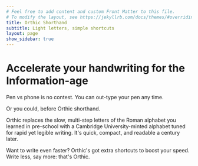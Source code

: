 ```yaml
---
# Feel free to add content and custom Front Matter to this file.
# To modify the layout, see https://jekyllrb.com/docs/themes/#overriding-theme-defaults
title: Orthic Shorthand
subtitle: Light letters, simple shortcuts
layout: page
show_sidebar: true
---
```

# Accelerate your handwriting for the Information-age
Pen vs phone is no contest. You can out-type your pen any time.

Or you could, before Orthic shorthand.

Orthic replaces the slow, multi-step letters of the Roman alphabet you learned in pre-school with a Cambridge University-minted alphabet tuned for rapid yet legible writing. It's quick, compact, and readable a century later.

Want to write even faster? Orthic's got extra shortcuts to boost your speed. Write less, say more: that's Orthic.
